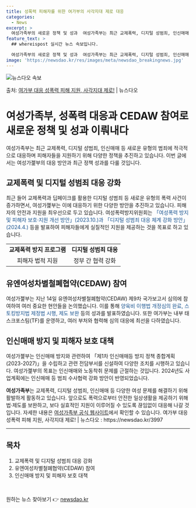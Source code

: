 ```yaml
---
title: 성폭력 피해자를 위한 여가부의 사각지대 제로 대응
categories:
  - News
excerpt: >
  여성가족부의 새로운 정책 및 성과  여성가족부는 최근 교제폭력, 디지털 성범죄, 인신매매 등 새로운 유형의 …
feature_text: >
  ## whereispost 실시간 뉴스 속보입니다.

  여성가족부의 새로운 정책 및 성과  여성가족부는 최근 교제폭력, 디지털 성범죄, 인신매매 등 새로운 유형의 …
image: 'https://newsdao.kr/res/images/meta/newsdao_breakingnews.jpg'
---
```


![뉴스다오 속보](https://newsdao.kr/res/images/meta/newsdao_breakingnews.jpg)

<p>출처: <a href="https://newsdao.kr/3997" rel="dofollow">여가부 대응 성폭력 피해 지원, 사각지대 제로!</a> | 뉴스다오</p>

<h1>여성가족부, 성폭력 대응과 CEDAW 참여로 새로운 정책 및 성과 이뤄내다</h1>

<p data-ke-size="size16">여성가족부는 최근 교제폭력, 디지털 성범죄, 인신매매 등 새로운 유형의 범죄에 적극적으로 대응하며 피해자들을 지원하기 위해 다양한 정책을 추진하고 있습니다. 이번 글에서는 여성가졡부의 대응 방안과 최근 정책 성과를 다룰 것입니다.</p>

<h2 data-ke-size="size26">교제폭력 및 디지털 성범죄 대응 강화</h2>

<p data-ke-size="size16">최근 들어 교제폭력과 딥페이크를 활용한 디지털 성범죄 등 새로운 유형의 폭력 사건이 증가하면서, 여성가졡부는 이에 대응하기 위한 다양한 방안을 추진하고 있습니다. 피해자의 안전과 지원을 최우선으로 두고 있습니다. 여성폭력방지위원회는 <span style="color: #1a5490;">「여성폭력 방지 및 피해자 보호·지원 개선 방안」(2023.10.)과 「디지털 성범죄 대응 체계 강화 방안」(2024.4.)</span> 등을 발표하여 피해자들에게 실질적인 지원을 제공하는 것을 목표로 하고 있습니다.</p>

<table>
  <tr>
    <td style="text-align: center; height: 17px;"><b>교제폭력 방지 프로그램</b></td>
    <td style="text-align: center; height: 17px;"><b>디지털 성범죄 대응</b></td>
  </tr>
  <tr>
    <td style="text-align: center; height: 17px;">피해자 법적 지원</td>
    <td style="text-align: center; height: 17px;">정부 간 협력 강화</td>
  </tr>
</table>

<h2 data-ke-size="size26">유엔여성차별철폐협약(CEDAW) 참여</h2>

<p data-ke-size="size16">여성가졡부는 지난 14일 유엔여성차별철폐협약(CEDAW) 제9차 국가보고서 심의에 참여하여 여러 중요한 현안들을 논의했습니다. 이를 통해 <span style="color: #1a5490;">양육비 이행법 개정심의 완료, 스토킹방지법 제정법 시행, 제도 보완</span> 등의 성과를 발표하였습니다. 또한 여가부는 내부 태스크포스팀(TF)를 운영하고, 여러 부처와 협력해 심의 대응에 최선을 다하였습니다.</p>

<h2 data-ke-size="size26">인신매매 방지 및 피해자 보호 대책</h2>

<p data-ke-size="size16">여성가졡부는 인신매매 방지와 관련하여 「제1차 인신매매등 방지 정책 종합계획(2023-2027)」을 수립하고 관련 전담부서를 신설하여 다양한 조치를 시행하고 있습니다. 여성가졡부의 목표는 인신매매와 노동착취 문제를 근절하는 것입니다. 2024년도 사업계획에는 인신매매 등 범죄 수사협력 강화 방안이 반영되었습니다.</p>

<p data-ke-size="size16"><b>여성가족부</b>는 교제폭력, 디지털 성범죄, 인신매매 등 다양한 여성 문제를 해결하기 위해 활발하게 활동하고 있습니다. 앞으로도 폭력으로부터 안전한 일상생활을 제공하기 위해 법·제도를 보완하고, 보다 실효적인 지원이 이루어질 수 있도록 끊임없이 대응해 나갈 것입니다. 자세한 내용은 <a href="https://newsdao.kr/3997">여성가족부 공식 웹사이트</a>에서 확인할 수 있습니다. 여가부 대응 성폭력 피해 지원, 사각지대 제로! | 뉴스다오 : https://newsdao.kr/3997</p>

<hr>
<h2 data-ke-size="size26">목차</h2>
<ol>
  <li>교제폭력 및 디지털 성범죄 대응 강화</li>
  <li>유엔여성차별철폐협약(CEDAW) 참여</li>
  <li>인신매매 방지 및 피해자 보호 대책</li>
</ol>
<p data-ke-size="size16">&nbsp;</p> 

원하는 뉴스 찾아보기 👉 <a href="https://newsdao.kr" rel="dofollow">newsdao.kr</a>


